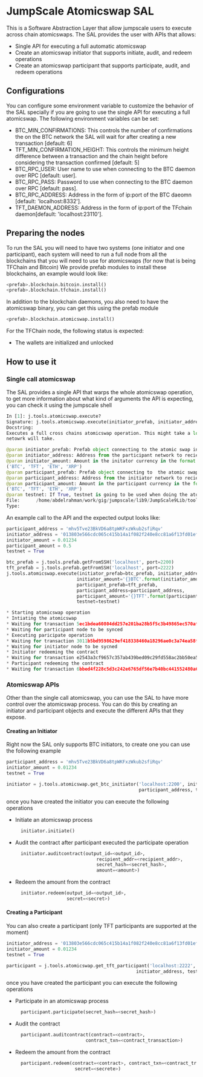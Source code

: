 # JumpScale Atomicswap SAL
This is a Software Abstraction Layer that allow jumpscale users to execute across chain atomicswaps.
The SAL provides the user with APIs that allows:
- Single API for executing a full automatic atomicswap
- Create an atomicswap initiator that supports initiate, audit, and redeem operations
- Create an atomicswap participant that supports participate, audit, and redeem operations

## Configurations
You can configure some environment variable to customize the behavior of the SAL specially if you are going to use the single API for executing a full atomicswap.
The following environment variables can be set:
- BTC_MIN_CONFIRMATIONS: This controls the number of confirmations the on the BTC network the SAL will wait for after creating a new transaction [default: 6]
- TFT_MIN_CONFIRMATION_HEIGHT: This controls the minimum height difference between a transaction and the chain height before considering the transaction confirmed [default: 5]
- BTC_RPC_USER: User name to use when connecting to the BTC daemon over RPC [default: user].
- BTC_RPC_PASS: Password to use when connecting to the BTC daemon over RPC [default: pass].
- BTC_RPC_ADDRESS: Address in the form of ip:port of the BTC daeomn [default: 'localhost:8332'].
- TFT_DAEMON_ADDRESS: Address in the form of ip:port of the TFchain daemon[default: 'localhost:23110'].

## Preparing the nodes
To run the SAL you will need to have two systems (one initiator and one participant), each system will need to run a full node from all the blockchains that you will need to use for atomicswaps (for now that is being TFChain and Bitcoin)
We provide prefab modules to install these blockchains, an example would look like:
```python
<prefab>.blockchain.bitcoin.install()
<prefab>.blockchain.tfchain.install()
```

In addition to the blockchain daemons, you also need to have the atomicswap binary, you can get this using the prefab module
```python
<prefab>.blockchain.atomicswap.install()
```

For the TFChain node, the following status is expected:
- The wallets are initialized and unlocked


## How to use it
### Single call atomicswap
The SAL provides a single API that warps the whole atomicswap operation, to get more information about what kind of arguments the API is expecting, you can check it using the jumpscale shell
```python
In [1]: j.tools.atomicswap.execute?
Signature: j.tools.atomicswap.execute(initiator_prefab, initiator_address, initiator_amount, participant_prefab, participant_address, participant_amount, testnet=False)
Docstring:
Executes a full cross chains atomicswap operation. This might take a long time depending on the confirmation time that each blockchain
netowrk will take.

@param initiator_prefab: Prefab object connecting to the atomic swap initiator node
@param initiator_address: Address from the participant network to recieve funds on
@param initiator_amount: Amount in the initator currency in the format '0.00024XXX' where XXX is the currency code, must be one of the following
('BTC', 'TFT', 'ETH', 'XRP')
@param participant_prefab: Prefab object connecting to  the atomic swap participant node.
@param participant_address: Address from the initiator network to recieve funds on.
@param participant_amount: Amount in the participant currency in the format '0.0000XXX' where XXX is the currency code, must be one of the following
('BTC', 'TFT', 'ETH', 'XRP')
@param testnet: If True, testnet is going to be used when doing the atomicswap [False by default]
File:      /home/abdelrahman/work/gig/jumpscale/lib9/JumpScale9Lib/tools/atomicswap/AtomicSwapFactory.py
Type:

```

An example call to the API and the expected output looks like:
```python
participant_address = 'mhv5Tve23BkVD6a8tpWKFxzWkub2sfiRqv'
initiator_address = '013803e566cdc065c415b14a1f082f240e8cc81a6f13fd01ef59e94620601a5a2f26e83b806091'
initiator_amount = 0.01234
participant_amount = 0.5
testnet = True

btc_prefab = j.tools.prefab.getFromSSH('localhost', port=2200)
tft_prefab = j.tools.prefab.getFromSSH('localhost', port=2222)
j.tools.atomicswap.execute(initiator_prefab=btc_prefab, initiator_address=initiator_address,
                          initiator_amount='{}BTC'.format(initiator_amount),
                          participant_prefab=tft_prefab,
                          participant_address=participant_address,
                          participant_amount='{}TFT'.format(participant_amount),
                          testnet=testnet)

* Starting atomicswap operation
* Intiating the atomicswap
* Waiting for transaction 5ec1bdea60804dd257e201ba28b5f5c3b49865ec570af9e6402c62a67010a263 to have at least 1 confirmations
* Waiting for participant node to be synced
* Executing paricipate operation
* Waiting for transaction 3011b5bd9598629ef418338460a18296ae0c3a74ea58fd465b901a7db8bf218b to have at least 2 height difference
* Waiting for initiator node to be sycned
* Initiator redeeming the contract
* Waiting for transaction e2543a3cf9657c357ab439bed09c29fd558ac2bb50ea5c2688efb907a882c5bf to have at least 2 height difference
* Participant redeeming the contract
* Waiting for transaction 6bbed4f228c5d3c242e6765df56e7b40bc441552480a6239b36a567710262a6e to have at least 1 confirmations

```

### Atomicswap APIs
Other than the single call atomicswap, you can use the SAL to have more control over the atomicswap process.
You can do this by creating an initiator and participant objects and execute the different APIs that they expose.

#### Creating an Initiator
Right now the SAL only supports BTC initiators, to create one you can use the following example
```python
participant_address = 'mhv5Tve23BkVD6a8tpWKFxzWkub2sfiRqv'
initiator_amount = 0.01234
testnet = True

initiator = j.tools.atomicswap.get_btc_initiator('localhost:2200', initiator_amount,
                                                 participant_address, testnet)
```

once you have created the initiator you can execute the following operations
- Initiate an atomicswap process
  ```python
    initiator.initiate()
  ```
- Audit the contract after participant executed the participate operation
  ```python
    initiator.auditcontract(output_id=<output_id>,
                                recipient_addr=<recipient_addr>,
                                secret_hash=<secret_hash>,
                                amount=<amount>)
  ```
- Redeem the amount from the contract
  ```python
    initiator.redeem(output_id=<output_id>,
                     secret=<secret>)
  ```

#### Creating a Participant
You can also create a participant (only TFT participants are supported at the moment)
```python
initiator_address = '013803e566cdc065c415b14a1f082f240e8cc81a6f13fd01ef59e94620601a5a2f26e83b806091'
initiator_amount = 0.01234
testnet = True

participant = j.tools.atomicswap.get_tft_participant('localhost:2222', participant_amount,
                                                initiator_address, testnet)

```
once you have created the participant you can execute the following operations

- Participate in an atomicswap process
  ```python
    participant.participate(secret_hash=<secret_hash>)
  ```
- Audit the contract
  ```python
    participant.auditcontract(contract=<contract>,
                            contract_txn=<contract_transaction>)
  ```
- Redeem the amount from the contract
  ```python
    participant.redeem(contract=<contract>, contract_txn=<contract_transaction>,
                        secret=<secrete>)
  ```

